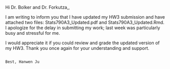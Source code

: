 Hi Dr. Bolker and Dr. Forkutza,,

I am writing to inform you that I have updated my HW3 submission and have attached two files: Stats790A3_Updated.pdf and Stats790A3_Updated.Rmd. I apologize for the delay in submitting my work; last week was particularly busy and stressful for me.

I would appreciate it if you could review and grade the updated version of my HW3. Thank you once again for your understanding and support.

                                                                                                              Best, Hanwen Ju
  
                            
